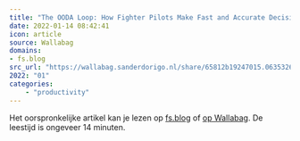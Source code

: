 ```yaml
---
title: "The OODA Loop: How Fighter Pilots Make Fast and Accurate Decisions - Farnam Street"
date: 2022-01-14 08:42:41
icon: article
source: Wallabag
domains:
- fs.blog
src_url: "https://wallabag.sanderdorigo.nl/share/65812b19247015.06353264"
2022: "01"
categories:
    - "productivity"
---
```

Het oorspronkelijke artikel kan je lezen op [fs.blog](https://fs.blog/ooda-loop/) of [op Wallabag](https://wallabag.sanderdorigo.nl/share/65812b19247015.06353264). De leestijd is ongeveer 14 minuten.